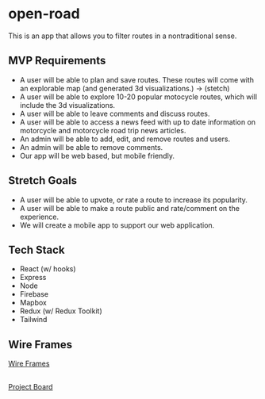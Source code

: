 # open-road
This is an app that allows you to filter routes in a nontraditional sense.

## MVP Requirements
- A user will be able to plan and save routes. These routes will come with an explorable map (and generated 3d visualizations.) -> (stetch)
- A user will be able to explore 10-20 popular motocycle routes, which will include the 3d visualizations.
- A user will be able to leave comments and discuss routes.
- A user will be able to access a news feed with up to date information on motorcycle and motorcycle road trip news articles.
- An admin will be able to add, edit, and remove routes and users.
- An admin will be able to remove comments.
- Our app will be web based, but mobile friendly.

## Stretch Goals
- A user will be able to upvote, or rate a route to increase its popularity.
- A user will be able to make a route public and rate/comment on the experience.
- We will create a mobile app to support our web application.

## Tech Stack
- React (w/ hooks)
- Express
- Node
- Firebase
- Mapbox
- Redux (w/ Redux Toolkit)
- Tailwind

## Wire Frames
[Wire Frames](https://excalidraw.com/#json=BUn7GfrMDbeVfBMGaxvb0,CZSiiXMZDjFVwHDgWEvkRg)


##
[Project Board](https://github.com/orgs/fsa-nutmeg/projects/2/views/1)
